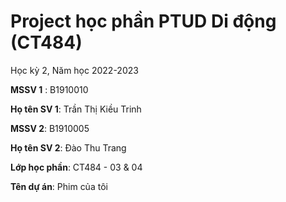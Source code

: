 # Project học phần PTUD Di động (CT484)

Học kỳ 2, Năm học 2022-2023

**MSSV 1** : B1910010

**Họ tên SV 1**: Trần Thị Kiều Trinh

**MSSV 2**: B1910005

**Họ tên SV 2**: Đào Thu Trang

**Lớp học phần**: CT484 - 03 & 04

**Tên dự án**: Phim của tôi


